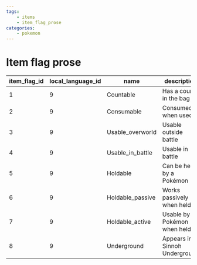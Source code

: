 ```yaml
---
tags:
    - items
    - item_flag_prose
categories:
    - pokemon
---
```


# Item flag prose

| item_flag_id | local_language_id |       name       |          description          |
|--------------|-------------------|------------------|-------------------------------|
| 1            | 9                 | Countable        | Has a count in the bag        |
| 2            | 9                 | Consumable       | Consumed when used            |
| 3            | 9                 | Usable_overworld | Usable outside battle         |
| 4            | 9                 | Usable_in_battle | Usable in battle              |
| 5            | 9                 | Holdable         | Can be held by a Pokémon      |
| 6            | 9                 | Holdable_passive | Works passively when held     |
| 7            | 9                 | Holdable_active  | Usable by a Pokémon when held |
| 8            | 9                 | Underground      | Appears in Sinnoh Underground |

